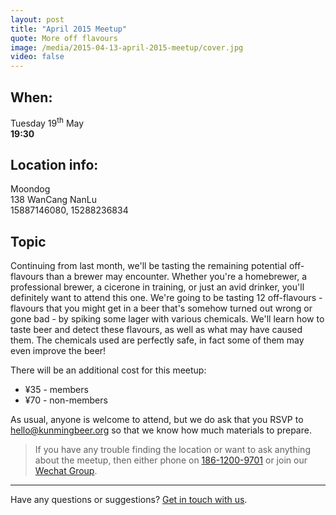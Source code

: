 ```yaml
---
layout: post
title: "April 2015 Meetup"
quote: More off flavours
image: /media/2015-04-13-april-2015-meetup/cover.jpg
video: false
---
```


## When:

Tuesday 19<sup>th</sup> May<br>
**19:30**

## Location info:

Moondog<br>
138 WanCang NanLu<br>
15887146080, 15288236834

## Topic

Continuing from last month, we'll be tasting the remaining potential off-flavours than a brewer may encounter. Whether you're a homebrewer, a professional brewer, a cicerone in training, or just an avid drinker, you'll definitely want to attend this one. We're going to be tasting 12 off-flavours - flavours that you might get in a beer that's somehow turned out wrong or gone bad - by spiking some lager with various chemicals. We'll learn how to taste beer and detect these flavours, as well as what may have caused them. The chemicals used are perfectly safe, in fact some of them may even improve the beer!

There will be an additional cost for this meetup:

* ¥35 - members
* ¥70 - non-members

As usual, anyone is welcome to attend, but we do ask that you RSVP to [hello@kunmingbeer.org](mailto:hello@kunmingbeer.org) so that we know how much materials to prepare.

> If you have any trouble finding the location or want to ask anything about the meetup, then either phone on [186-1200-9701](tel:18612009701) or join our [Wechat Group](/media/qr-code.jpg).

-----
Have any questions or suggestions? [Get in touch with us](mailto:hello@kunmingbeer.org).